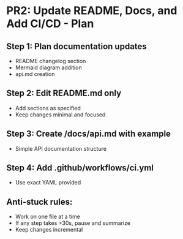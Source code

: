 # PR2: Update README, Docs, and Add CI/CD - Plan

## Step 1: Plan documentation updates
- README changelog section
- Mermaid diagram addition
- api.md creation

## Step 2: Edit README.md only
- Add sections as specified
- Keep changes minimal and focused

## Step 3: Create /docs/api.md with example
- Simple API documentation structure

## Step 4: Add .github/workflows/ci.yml
- Use exact YAML provided

## Anti-stuck rules:
- Work on one file at a time
- If any step takes >30s, pause and summarize
- Keep changes incremental
